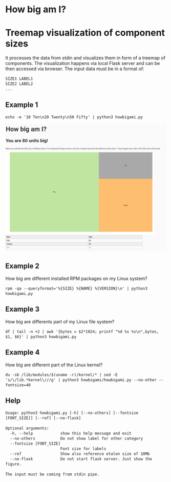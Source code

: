 # How big am I?

<h1>Treemap visualization of component sizes</h1>
It processes the data from stdin and visualizes them in form of a treemap of components.
The visualization happens via local Flask server and can be then accessed via browser. The input data must be in a format of:

```text 
SIZE1 LABEL1
SIZE2 LABEL2
...
```
<h2>Example 1</h2>

```console
echo -e '10 Ten\n20 Twenty\n50 Fifty' | python3 howbigami.py
```
![](docs/example-1.png?raw=true)


<h2>Example 2</h2>
How big are different installed RPM packages on my Linux system?

```console
rpm -qa --queryformat='%{SIZE} %{NAME} %{VERSION}\n' | python3 howbigami.py
```
<h2>Example 3</h2>
How big are differents part of my Linux file system?

```console
df | tail -n +2 | awk '{bytes = $2*1024; printf "%d %s %s\n",bytes, $1, $6}' | python3 howbigami.py
```
<h2>Example 4</h2>
How big are different part of the Linux kernel?

```console
du -sb /lib/modules/$(uname -r)/kernel/* | sed -E 's/\/lib.*kernel\///g' | python3 howbigami/howbigami.py --no-other --fontsize=40
```

<h2>Help</h2>

```text
Usage: python3 howbigami.py [-h] [--no-others] [--fontsize [FONT_SIZE]] [--ref] [--no-flask]

Optional arguments:
  -h, --help            show this help message and exit
  --no-others           Do not show label for other category
  --fontsize [FONT_SIZE]
                        Font size for labels
  --ref                 Show also reference etalon size of 10Mb
  --no-flask            Do not start flask server. Just show the figure.

The input must be coming from stdin pipe.
```